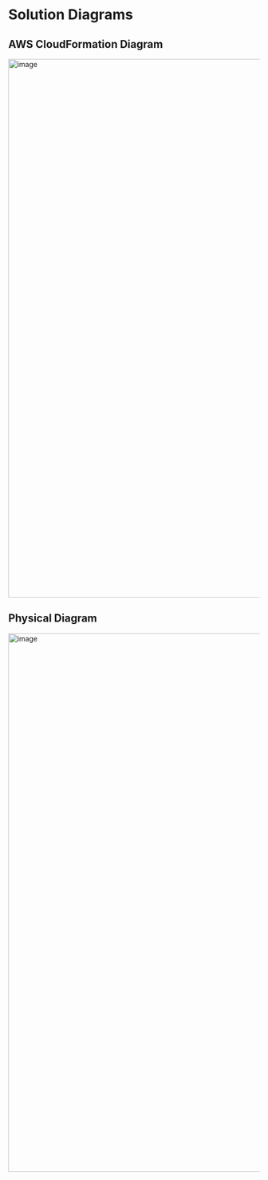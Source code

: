 # Solution Diagrams

## AWS CloudFormation Diagram
  
<img width="1080"  alt="image" src="https://github.com/astroveny/aws-bootcamp-cruddur-2023/assets/91587569/a9b32446-af2b-4147-8850-7be4b653a6a4" />
  
## Physical Diagram

<img width="1080"  alt="image" src="https://github.com/astroveny/aws-bootcamp-cruddur-2023/assets/91587569/f93eccc3-a64b-4a1a-b7ae-de16a3aa260f" />
